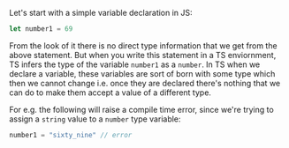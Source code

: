 Let's start with a simple variable declaration in JS:

```ts
let number1 = 69
```

From the look of it there is no direct type information that we get from the above statement. But when you write this statement in a TS enviornment, TS infers the type of the variable `number1` as a `number`. In TS when we declare a variable, these variables are sort of born with some type which then we cannot change i.e. once they are declared there's nothing that we can do to make them accept a value of a different type.

For e.g. the following will raise a compile time error, since we're trying to assign a `string` value to a `number` type variable:

```ts
number1 = "sixty_nine" // error
```

